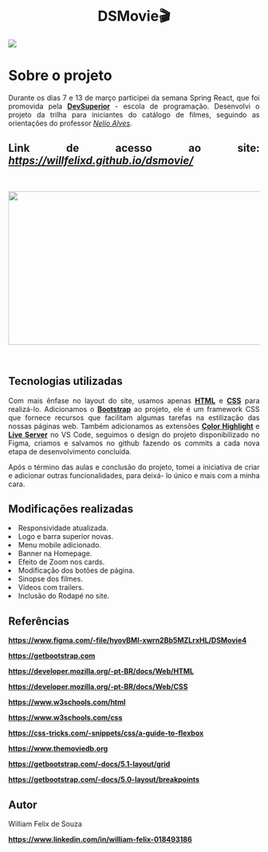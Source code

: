 <div>
  <h1 align="center">
    DSMovie🎬
  </h1>
  <a href="https://github.com/willfelixd/dsmovie/blob/main/LICENSE" target="_blank"><img src="https://img.shields.io/github/license/willfelixd/dsmovie" target="_blank"></a>
</div>

<div>
  <h1 align="justify">
    Sobre o projeto
  </h1>
</div>

<p align="justify">Durante os dias 7 e 13 de março participei da semana Spring React, que foi promovida pela
                        <a href="https://devsuperior.com.br/cursos" class="externo"><strong>DevSuperior</strong></a> -
                        escola de
                        programação. Desenvolvi o projeto da trilha para
                        iniciantes do
                        catálogo de filmes, seguindo as orientações do professor <a
                            href="https://www.linkedin.com/in/nelio-alves/?originalSubdomain=br"
                            class="externo"><em>Nelio
                                Alves</em></a>. 
                    </p>
                    
<div>
  <h2 align="justify"> Link de acesso ao site: <a href="https://willfelixd.github.io/dsmovie/"><i>https://willfelixd.github.io/dsmovie/</i></a></h2>
</div><br />

 <p align="center">
  
   <img width="568" height="308" src="https://github.com/willfelixd/dsmovie/blob/main/dsmovie_videoapresentacao.gif">

</p><br />

 <h2>Tecnologias utilizadas</h2>
                    <p align="justify">Com mais ênfase no
                        layout do site, usamos apenas <a href="https://developer.mozilla.org/pt-BR/docs/Web/HTML"
                            class="externo"><strong>HTML</strong></a> e <a
                            href="https://developer.mozilla.org/pt-BR/docs/Web/CSS"
                            class="externo"><strong>CSS</strong></a> para
                        realizá-lo. Adicionamos o <a href="https://developer.mozilla.org/en-US/docs/Glossary/Bootstrap"
                            class="externo"><strong>Bootstrap</strong></a>
                        ao projeto, ele é
                        um framework CSS que fornece recursos que facilitam algumas tarefas na estilização das
                        nossas páginas web. Também adicionamos as extensões <a
                            href="https://marketplace.visualstudio.com/items?itemName=naumovs.color-highlight"
                            class="externo"><strong>Color
                                Highlight</strong></a> e
                        <a href="https://marketplace.visualstudio.com/items?itemName=ritwickdey.LiveServer"
                            class="externo"><strong>Live
                                Server</strong></a> no VS
                        Code, seguimos o design do projeto disponibilizado no Figma, criamos e salvamos no github
                        fazendo os commits a cada nova etapa de desenvolvimento concluída.
                    </p>
                    <p align="justify">Após o término das aulas
                        e conclusão do projeto, tomei a iniciativa de criar e adicionar outras funcionalidades,
                        para deixá- lo único e mais com a minha cara. <!--, com uso também de <a
                            href="https://developer.mozilla.org/pt-BR/docs/Web/JavaScript"
                            class="externo"><strong>JavaScript</strong></a>.-->
                    </p>
                    <h2>Modificações realizadas</h2>
                    <li>Responsividade atualizada.</li>
                    <li>Logo e barra superior novas.</li>
                    <li>Menu mobile adicionado.</li>
                    <li>Banner na Homepage.</li>
                    <li>Efeito de Zoom nos cards.</li>
                    <li>Modificação dos botões de página.</li>
                    <li>Sinopse dos filmes.</li>
                    <li>Vídeos com trailers.</li>
                    <li>Inclusão do Rodapé no site.</li>
                    <h2>Referências</h2>
                    <p align="justify"><a href="https://www.figma.com/file/hyovBMIxwrn2Bb5MZLrxHL/DSMovie4"
                            class="externo"><strong>https://www.figma.com/-file/hyovBMI-xwrn2Bb5MZLrxHL/DSMovie4</strong></a>
                    </p>
                    <p align="justify"><a href="https://getbootstrap.com" class="externo"><strong>https://getbootstrap.com</strong></a>
                    </p>
                    <p align="justify"><a href="https://developer.mozilla.org/pt-BR/docs/Web/HTML"
                            class="externo"><strong>https://developer.mozilla.org/-pt-BR/docs/Web/HTML</strong></a>
                    </p>
                    <p align="justify"><a href="https://developer.mozilla.org/pt-BR/docs/Web/CSS"
                            class="externo"><strong>https://developer.mozilla.org/-pt-BR/docs/Web/CSS</strong></a>
                    </p>
                    <p align="justify"><a href="https://www.w3schools.com/html/"
                            class="externo"><strong>https://www.w3schools.com/html</strong></a>
                    </p>
                    <p align="justify"><a href="https://www.w3schools.com/css/"
                            class="externo"><strong>https://www.w3schools.com/css</strong></a>
                    </p>
                    <p align="justify"><a href="https://css-tricks.com/snippets/css/a-guide-to-flexbox/"
                            class="externo"><strong>https://css-tricks.com/-snippets/css/a-guide-to-flexbox</strong></a>
                    </p>
                    <p align="justify"><a href="https://www.themoviedb.org"
                            class="externo"><strong>https://www.themoviedb.org</strong></a>
                    </p>
                    <p align="justify"><a href="https://getbootstrap.com/docs/5.1/layout/grid/"
                            class="externo"><strong>https://getbootstrap.com/-docs/5.1-layout/grid</strong></a>
                    </p>
                    <p align="justify"><a href="https://getbootstrap.com/docs/5.0/layout/breakpoints/"
                            class="externo"><strong>https://getbootstrap.com/-docs/5.0-layout/breakpoints</strong></a>
                    </p>
                    <h2>Autor</h2>
                    <p align="justify">
  William Felix de Souza
  </p>
  <p align="justify">
  <a href="https://www.linkedin.com/in/william-felix-018493186" class="externo"><strong>https://www.linkedin.com/in/william-felix-018493186</strong></a>
  </p>
                 
                    
                    
 
